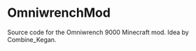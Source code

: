 OmniwrenchMod
=============

Source code for the Omniwrench 9000 Minecraft mod. Idea by Combine_Kegan.